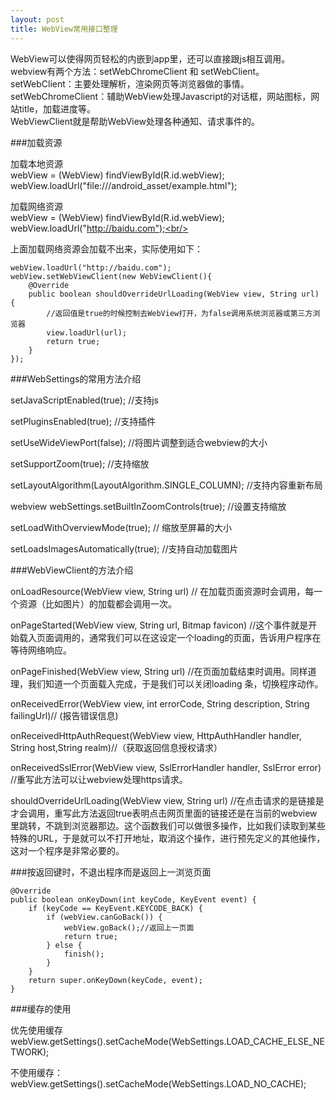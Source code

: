 ```yaml
---
layout: post
title: WebView常用接口整理
---
```


WebView可以使得网页轻松的内嵌到app里，还可以直接跟js相互调用。<br/>
webview有两个方法：setWebChromeClient 和 setWebClient。<br/>
setWebClient：主要处理解析，渲染网页等浏览器做的事情。<br/>
setWebChromeClient：辅助WebView处理Javascript的对话框，网站图标，网站title，加载进度等。<br/>
WebViewClient就是帮助WebView处理各种通知、请求事件的。<br/>

###加载资源

加载本地资源<br/>
webView = (WebView) findViewById(R.id.webView);<br/>
webView.loadUrl("file:///android_asset/example.html");<br/>

加载网络资源<br/>
webView = (WebView) findViewById(R.id.webView);<br/>
webView.loadUrl("http://baidu.com");<br/>

上面加载网络资源会加载不出来，实际使用如下：

    webView.loadUrl("http://baidu.com");
    webView.setWebViewClient(new WebViewClient(){
        @Override
        public boolean shouldOverrideUrlLoading(WebView view, String url) {
            //返回值是true的时候控制去WebView打开，为false调用系统浏览器或第三方浏览器
            view.loadUrl(url);
            return true;
        }
    });

###WebSettings的常用方法介绍

setJavaScriptEnabled(true);  //支持js

setPluginsEnabled(true);  //支持插件 

setUseWideViewPort(false);  //将图片调整到适合webview的大小 

setSupportZoom(true);  //支持缩放 

setLayoutAlgorithm(LayoutAlgorithm.SINGLE_COLUMN); //支持内容重新布局  

webview webSettings.setBuiltInZoomControls(true); //设置支持缩放 

setLoadWithOverviewMode(true); // 缩放至屏幕的大小

setLoadsImagesAutomatically(true);  //支持自动加载图片

###WebViewClient的方法介绍

onLoadResource(WebView view, String url) // 在加载页面资源时会调用，每一个资源（比如图片）的加载都会调用一次。 

onPageStarted(WebView view, String url, Bitmap favicon) //这个事件就是开始载入页面调用的，通常我们可以在这设定一个loading的页面，告诉用户程序在等待网络响应。 

onPageFinished(WebView view, String url) //在页面加载结束时调用。同样道理，我们知道一个页面载入完成，于是我们可以关闭loading 条，切换程序动作。 

onReceivedError(WebView view, int errorCode, String description, String failingUrl)// (报告错误信息) 

onReceivedHttpAuthRequest(WebView view, HttpAuthHandler handler, String host,String realm)//（获取返回信息授权请求） 
 
onReceivedSslError(WebView view, SslErrorHandler handler, SslError error) //重写此方法可以让webview处理https请求。

shouldOverrideUrlLoading(WebView view, String url) 
//在点击请求的是链接是才会调用，重写此方法返回true表明点击网页里面的链接还是在当前的webview里跳转，不跳到浏览器那边。这个函数我们可以做很多操作，比如我们读取到某些特殊的URL，于是就可以不打开地址，取消这个操作，进行预先定义的其他操作，这对一个程序是非常必要的。

###按返回键时，不退出程序而是返回上一浏览页面

    @Override
    public boolean onKeyDown(int keyCode, KeyEvent event) {
        if (keyCode == KeyEvent.KEYCODE_BACK) {
            if (webView.canGoBack()) {
                webView.goBack();//返回上一页面
                return true;
            } else {
                finish();
            }
        }
        return super.onKeyDown(keyCode, event);
    }

###缓存的使用

优先使用缓存<br/>
webView.getSettings().setCacheMode(WebSettings.LOAD_CACHE_ELSE_NETWORK);

不使用缓存：<br/>
webView.getSettings().setCacheMode(WebSettings.LOAD_NO_CACHE);
